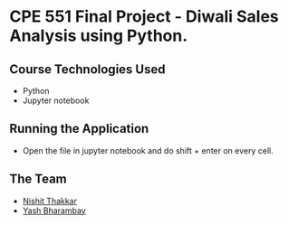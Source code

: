 # CPE 551 Final Project - Diwali Sales Analysis using Python.

## Course Technologies Used

- Python
- Jupyter notebook

## Running the Application
- Open the file in jupyter notebook and do shift + enter on every cell.

## The Team

- [Nishit Thakkar](https://github.com/nishit052000)
- [Yash Bharambay](https://github.com/YashBharambay)
